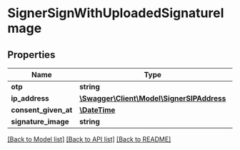 # SignerSignWithUploadedSignatureImage

## Properties
Name | Type | Description | Notes
------------ | ------------- | ------------- | -------------
**otp** | **string** |  | [optional] 
**ip_address** | [**\Swagger\Client\Model\SignerSIPAddress**](SignerSIPAddress.md) |  | 
**consent_given_at** | [**\DateTime**](\DateTime.md) |  | 
**signature_image** | **string** |  | 

[[Back to Model list]](../../README.md#documentation-for-models) [[Back to API list]](../../README.md#documentation-for-api-endpoints) [[Back to README]](../../README.md)

